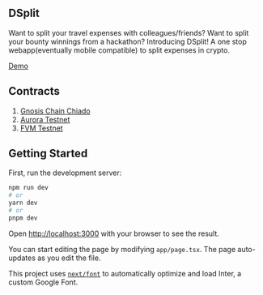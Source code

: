 ## DSplit
Want to split your travel expenses with colleagues/friends? Want to split your bounty winnings from a hackathon?
Introducing DSplit! A one stop webapp(eventually mobile compatible) to split expenses in crypto.


[Demo](TBD)

## Contracts

1. [Gnosis Chain Chiado](https://blockscout.chiadochain.net/tx/0x8a82398ef30d794cfb3bfa5a263fc0d51be12ab5de32a60113e376911998be3f)
2. [Aurora Testnet](https://explorer.testnet.aurora.dev/tx/0x9776c4bfb8eb33db2ef60bbbc853d3cea9d92126bb4938064163a940643f8913)
3. [FVM Testnet](https://calibration.filscan.io/tx/0xdb3557fe58d3965bbc78fef2a1370ab87f9712fdb364a775537e63d368bcd9d7)

## Getting Started

First, run the development server:

```bash
npm run dev
# or
yarn dev
# or
pnpm dev
```

Open [http://localhost:3000](http://localhost:3000) with your browser to see the result.

You can start editing the page by modifying `app/page.tsx`. The page auto-updates as you edit the file.

This project uses [`next/font`](https://nextjs.org/docs/basic-features/font-optimization) to automatically optimize and load Inter, a custom Google Font.
